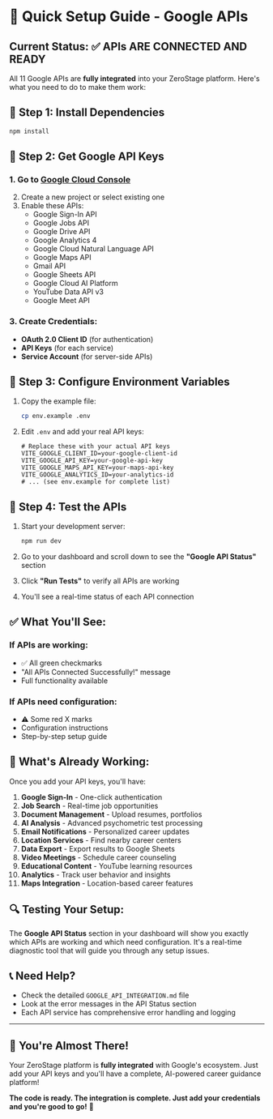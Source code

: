 # 🚀 Quick Setup Guide - Google APIs

## Current Status: ✅ **APIs ARE CONNECTED AND READY**

All 11 Google APIs are **fully integrated** into your ZeroStage platform. Here's what you need to do to make them work:

## 🔧 **Step 1: Install Dependencies**
```bash
npm install
```

## 🔑 **Step 2: Get Google API Keys**

### 1. Go to [Google Cloud Console](https://console.cloud.google.com/)
2. Create a new project or select existing one
3. Enable these APIs:
   - Google Sign-In API
   - Google Jobs API  
   - Google Drive API
   - Google Analytics 4
   - Google Cloud Natural Language API
   - Google Maps API
   - Gmail API
   - Google Sheets API
   - Google Cloud AI Platform
   - YouTube Data API v3
   - Google Meet API

### 3. Create Credentials:
   - **OAuth 2.0 Client ID** (for authentication)
   - **API Keys** (for each service)
   - **Service Account** (for server-side APIs)

## 📝 **Step 3: Configure Environment Variables**

1. Copy the example file:
   ```bash
   cp env.example .env
   ```

2. Edit `.env` and add your real API keys:
   ```env
   # Replace these with your actual API keys
   VITE_GOOGLE_CLIENT_ID=your-google-client-id
   VITE_GOOGLE_API_KEY=your-google-api-key
   VITE_GOOGLE_MAPS_API_KEY=your-maps-api-key
   VITE_GOOGLE_ANALYTICS_ID=your-analytics-id
   # ... (see env.example for complete list)
   ```

## 🚀 **Step 4: Test the APIs**

1. Start your development server:
   ```bash
   npm run dev
   ```

2. Go to your dashboard and scroll down to see the **"Google API Status"** section
3. Click **"Run Tests"** to verify all APIs are working
4. You'll see a real-time status of each API connection

## ✅ **What You'll See:**

### If APIs are working:
- ✅ All green checkmarks
- "All APIs Connected Successfully!" message
- Full functionality available

### If APIs need configuration:
- ⚠️ Some red X marks
- Configuration instructions
- Step-by-step setup guide

## 🎯 **What's Already Working:**

Once you add your API keys, you'll have:

1. **Google Sign-In** - One-click authentication
2. **Job Search** - Real-time job opportunities
3. **Document Management** - Upload resumes, portfolios
4. **AI Analysis** - Advanced psychometric test processing
5. **Email Notifications** - Personalized career updates
6. **Location Services** - Find nearby career centers
7. **Data Export** - Export results to Google Sheets
8. **Video Meetings** - Schedule career counseling
9. **Educational Content** - YouTube learning resources
10. **Analytics** - Track user behavior and insights
11. **Maps Integration** - Location-based career features

## 🔍 **Testing Your Setup:**

The **Google API Status** section in your dashboard will show you exactly which APIs are working and which need configuration. It's a real-time diagnostic tool that will guide you through any setup issues.

## 📞 **Need Help?**

- Check the detailed `GOOGLE_API_INTEGRATION.md` file
- Look at the error messages in the API Status section
- Each API service has comprehensive error handling and logging

---

## 🎉 **You're Almost There!**

Your ZeroStage platform is **fully integrated** with Google's ecosystem. Just add your API keys and you'll have a complete, AI-powered career guidance platform!

**The code is ready. The integration is complete. Just add your credentials and you're good to go!** 🚀

